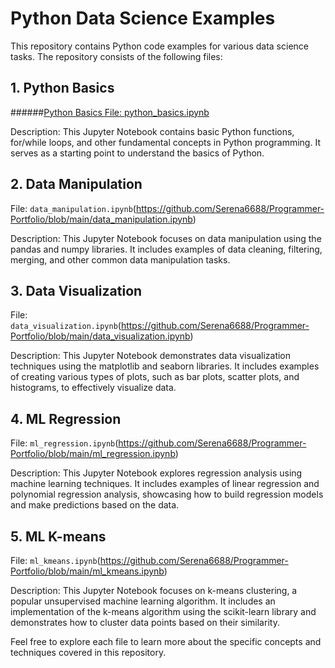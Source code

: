 # Python Data Science Examples

This repository contains Python code examples for various data science tasks. The repository consists of the following files:

## 1. Python Basics

######[Python Basics File: python_basics.ipynb](https://github.com/Serena6688/Programmer-Portfolio/blob/main/python_basics.ipynb)

Description: This Jupyter Notebook contains basic Python functions, for/while loops, and other fundamental concepts in Python programming. It serves as a starting point to understand the basics of Python.

## 2. Data Manipulation

File: `data_manipulation.ipynb`(https://github.com/Serena6688/Programmer-Portfolio/blob/main/data_manipulation.ipynb)

Description: This Jupyter Notebook focuses on data manipulation using the pandas and numpy libraries. It includes examples of data cleaning, filtering, merging, and other common data manipulation tasks.

## 3. Data Visualization

File: `data_visualization.ipynb`(https://github.com/Serena6688/Programmer-Portfolio/blob/main/data_visualization.ipynb)

Description: This Jupyter Notebook demonstrates data visualization techniques using the matplotlib and seaborn libraries. It includes examples of creating various types of plots, such as bar plots, scatter plots, and histograms, to effectively visualize data.

## 4. ML Regression

File: `ml_regression.ipynb`(https://github.com/Serena6688/Programmer-Portfolio/blob/main/ml_regression.ipynb)

Description: This Jupyter Notebook explores regression analysis using machine learning techniques. It includes examples of linear regression and polynomial regression analysis, showcasing how to build regression models and make predictions based on the data.

## 5. ML K-means

File: `ml_kmeans.ipynb`(https://github.com/Serena6688/Programmer-Portfolio/blob/main/ml_kmeans.ipynb)

Description: This Jupyter Notebook focuses on k-means clustering, a popular unsupervised machine learning algorithm. It includes an implementation of the k-means algorithm using the scikit-learn library and demonstrates how to cluster data points based on their similarity.

Feel free to explore each file to learn more about the specific concepts and techniques covered in this repository. 
